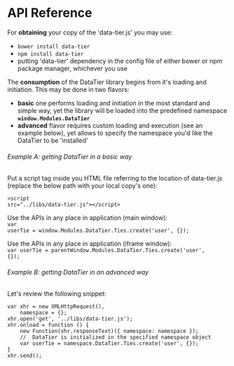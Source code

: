 API Reference
=============

For **obtaining** your copy of the 'data-tier.js' you may use:
*	<code>bower install data-tier</code>
*	<code>npm install data-tier</code>
*	putting 'data-tier' dependency in the config file of either bower or npm package manager, whichever you use

The **consumption** of the DataTier library begins from it's loading and initiation. This may be done in two flavors:
*	**basic** one performs loading and initiation in the most standard and simple way, yet the library will be loaded into the predefined namespace <code>**window.Modules.DataTier**</code>
*	**advanced** flavor requires custom loading and execution (see an example below), yet allows to specify the namespace you'd like the DataTier to be 'installed'

###### Example A: getting DataTier in a *basic* way

Put a script tag inside you HTML file referring to the location of data-tier.js (replace the below path with your local copy's one):

<code>&lt;script src="../libs/data-tier.js"&gt;&lt;/script&gt;</code>

Use the APIs in any place in application (main window):<br>
<code>var userTie = window.Modules.DataTier.Ties.create('user', {});</code>

Use the APIs in any place in application (iframe window):<br>
<code>var userTie = parentWindow.Modules.DataTier.Ties.create('user', {});</code>

###### Example B: getting DataTier in an *advanced* way

Let's review the following snippet:
<pre><code>var xhr = new XMLHttpRequest(),
	namespace = {};
xhr.open('get', '../libs/data-tier.js');
xhr.onload = function () {
	new Function(xhr.responseText)({ namespace: namespace });
	//	DataTier is initialized in the specified namespace object
	var userTie = namespace.DataTier.Ties.create('user', {});
}
xhr.send();</code></pre>

